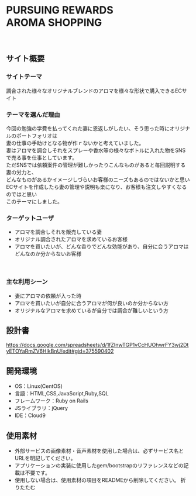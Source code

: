 # PURSUING REWARDS <br> AROMA SHOPPING
​
## サイト概要
### サイトテーマ
<!--何を『目的』とし、どのような『分類』なのかを簡潔に書く-->
調合された様々なオリジナルブレンドのアロマを様々な形状で購入できるECサイト
​
### テーマを選んだ理由
<!--なぜこのようなテーマにしたかを説明する-->
今回の勉強の学費を払ってくれた妻に恩返しがしたい、そう思った時にオリジナルのポートフォリオは<br>
妻の仕事の手助けとなる物が作ｒないかと考えていました。<br>
妻はアロマを調合しそれをスプレーや香水等の様々なボトルに入れた物をSNSで売る事を仕事としています。<br>
ただSNSでは依頼案件の管理が難しかったりこんなものがあると毎回説明する妻の労力と、<br>
どんなものがあるかイメージしづらいお客様のニーズもあるのではないかと思い<br>
ECサイトを作成したら妻の管理や説明も楽になり、お客様も注文しやすくなるのではと思い<br>
このテーマにしました。
​
### ターゲットユーザ
<!--誰に使ってもらうかを具体的に記載する-->
- アロマを調合しそれを販売している妻
- オリジナル調合されたアロマを求めているお客様
- アロマを買いたいが、どんな香りでどんな効能があり、自分に合うアロマはどんなのか分からないお客様

​
### 主な利用シーン
<!--どのような時に使うのかの状況を記載すること-->
- 妻にアロマの依頼が入った時
- アロマを買いたいが自分に合うアロマが何が良いのか分からない方
- オリジナルなアロマを求めているが自分では調合が難しいという方
​
## 設計書
<!--テーマを設定・提出する時点では不要です-->
https://docs.google.com/spreadsheets/d/1fZInwTGP1vCcHUOhwrFY3wj2DtyETOYaRmZV6HIkBnU/edit#gid=375590402
​
## 開発環境
- OS：Linux(CentOS)
- 言語：HTML,CSS,JavaScript,Ruby,SQL
- フレームワーク：Ruby on Rails
- JSライブラリ：jQuery
- IDE：Cloud9
​
## 使用素材
- 外部サービスの画像素材・音声素材を使用した場合は、必ずサービス名とURLを明記してください。
- アプリケーションの実装に使用したgem/bootstrapのリファレンスなどの記載は不要です。
- 使用しない場合は、使用素材の項目をREADMEから削除してください。
折りたたむ
